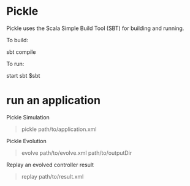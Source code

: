 Pickle
======

Pickle uses the Scala Simple Build Tool (SBT) for building and running.

To build:

sbt compile

To run:

start sbt
$sbt

run an application
==================

Pickle Simulation
>pickle path/to/application.xml

Pickle Evolution
>evolve path/to/evolve.xml path/to/outputDir

Replay an evolved controller result
>replay path/to/result.xml
